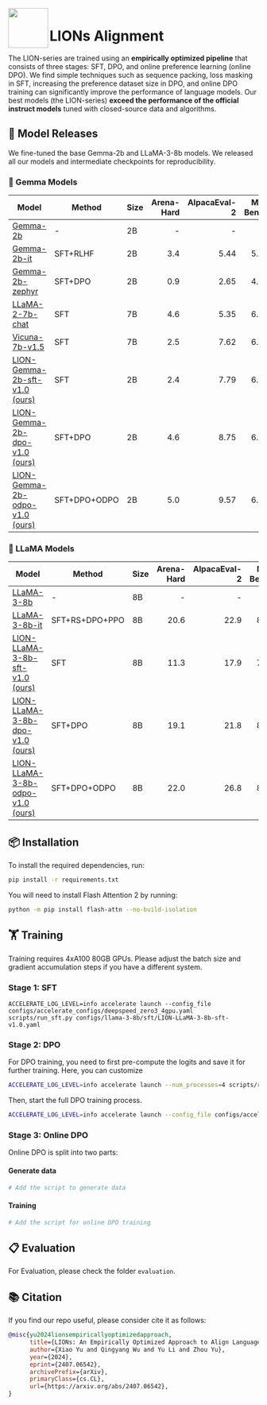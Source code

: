 <img align="left" width="80" height="80" src="https://encrypted-tbn0.gstatic.com/images?q=tbn:ANd9GcT0zHcP2vf_SQ8HgxLp9VaWBGdNaoViPcnyHQ&s">


# LIONs Alignment

The LION-series are trained using an **empirically optimized pipeline** that consists of three stages: SFT, DPO, and online preference learning (online DPO). We find simple techniques such as sequence packing, loss masking in SFT, increasing the preference dataset size in DPO, and online DPO training can significantly improve the performance of language models. Our best models (the LION-series) **exceed the performance of the official instruct models** tuned with closed-source data and algorithms.

## 🚀 Model Releases

We fine-tuned the base Gemma-2b and LLaMA-3-8b models. We released all our models and intermediate checkpoints for reproducibility.

### 💎 Gemma Models

<!---
- [LION-Gemma-2b-sft-v1.0](https://huggingface.co/Columbia-NLP/LION-Gemma-2b-sft-v1.0)
- [LION-Gemma-2b-dpo-v1.0](https://huggingface.co/Columbia-NLP/LION-Gemma-2b-dpo-v1.0)
- [LION-Gemma-2b-odpo-v1.0](https://huggingface.co/Columbia-NLP/LION-Gemma-2b-odpo-v1.0)
--->


| Model | Method | Size | Arena-Hard | AlpacaEval-2 | MT-Bench | OpenLLM |
|-------------|--------|------|------:|------:|---------:|-------:|
|[Gemma-2b](https://huggingface.co/google/gemma-2b) | - | 2B | - | - | - | 46.69 |
|[Gemma-2b-it](https://huggingface.co/google/gemma-2b-it) | SFT+RLHF | 2B | 3.4 | 5.44 | 5.63 | 42.75 |
|[Gemma-2b-zephyr](https://huggingface.co/wandb/gemma-2b-zephyr-dpo) | SFT+DPO | 2B | 0.9 | 2.65 | 4.13 | 46.92 |
|[LLaMA-2-7b-chat](https://huggingface.co/meta-llama/Llama-2-7b-chat-hf) | SFT | 7B | 4.6 | 5.35 | 6.22 | 53.16 |
|[Vicuna-7b-v1.5](https://huggingface.co/lmsys/vicuna-7b-v1.5) | SFT | 7B | 2.5 | 7.62 | 6.57 | 52.06 |
|[LION-Gemma-2b-sft-v1.0 (ours)](https://huggingface.co/Columbia-NLP/LION-Gemma-2b-sft-v1.0) | SFT | 2B | 2.4 | 7.79 | 6.37 | 54.78 |
|[LION-Gemma-2b-dpo-v1.0 (ours)](https://huggingface.co/Columbia-NLP/LION-Gemma-2b-dpo-v1.0) | SFT+DPO | 2B | 4.6 | 8.75 | 6.58 | 55.35 |
|[LION-Gemma-2b-odpo-v1.0 (ours)](https://huggingface.co/Columbia-NLP/LION-Gemma-2b-odpo-v1.0) | SFT+DPO+ODPO | 2B | 5.0 | 9.57 | 6.75 | 55.98 |

### 🦙 LLaMA Models

<!---
- [LION-LLaMA-3-8b-sft-v1.0](https://huggingface.co/Columbia-NLP/LION-LLaMA-3-8b-sft-v1.0)
- [LION-LLaMA-3-8b-dpo-v1.0](https://huggingface.co/Columbia-NLP/LION-LLaMA-3-8b-dpo-v1.0)
- [LION-LLaMA-3-8b-odpo-v1.0](https://huggingface.co/Columbia-NLP/LION-LLaMA-3-8b-odpo-v1.0)
--->

| Model | Method | Size | Arena-Hard | AlpacaEval-2 | MT-Bench | OpenLLM |
|-------------|--------|------|------:|------:|---------:|-------:|
|[LLaMA-3-8b](https://huggingface.co/meta-llama/Meta-Llama-3-8B) | - | 8B | - | - | - | 63.05 |
|[LLaMA-3-8b-it](https://huggingface.co/meta-llama/Meta-Llama-3-8B-Instruct) | SFT+RS+DPO+PPO | 8B | 20.6 | 22.9 | 8.00 | 68.28 |
|[LION-LLaMA-3-8b-sft-v1.0 (ours)](https://huggingface.co/Columbia-NLP/LION-LLaMA-3-8b-sft-v1.0) | SFT | 8B | 11.3 | 17.9 | 7.58 | 68.71 |
|[LION-LLaMA-3-8b-dpo-v1.0 (ours)](https://huggingface.co/Columbia-NLP/LION-LLaMA-3-8b-dpo-v1.0) | SFT+DPO | 8B | 19.1 | 21.8 | 8.12 | 71.28 |
|[LION-LLaMA-3-8b-odpo-v1.0 (ours)](https://huggingface.co/Columbia-NLP/LION-LLaMA-3-8b-odpo-v1.0) | SFT+DPO+ODPO | 8B | 22.0 | 26.8 | 8.19 | 71.41 |


## 📦 Installation

To install the required dependencies, run:

```sh
pip install -r requirements.txt
```

You will need to install Flash Attention 2 by running:

```sh
python -m pip install flash-attn --no-build-isolation
```

## 🏋️ Training

Training requires 4xA100 80GB GPUs. Please adjust the batch size and gradient accumulation steps if you have a different system.


### Stage 1: SFT

```
ACCELERATE_LOG_LEVEL=info accelerate launch --config_file configs/accelerate_configs/deepspeed_zero3_4gpu.yaml scripts/run_sft.py configs/llama-3-8b/sft/LION-LLaMA-3-8b-sft-v1.0.yaml
```

### Stage 2: DPO

For DPO training, you need to first pre-compute the logits and save it for further training. Here, you can customize 
```sh
ACCELERATE_LOG_LEVEL=info accelerate launch --num_processes=4 scripts/run_dpo_precompute.py configs/llama-3-8b/dpo/LION-LLaMA-3-8b-dpo-v1.0.yaml
```

Then, start the full DPO training process.
```sh
ACCELERATE_LOG_LEVEL=info accelerate launch --config_file configs/accelerate_configs/deepspeed_zero3_4gpu.yaml scripts/run_dpo.py configs/llama-3-8b/dpo/LION-LLaMA-3-8b-dpo-v1.0.yaml
```

### Stage 3: Online DPO

Online DPO is split into two parts:

#### Generate data
```sh
# Add the script to generate data
```

#### Training
```sh
# Add the script for online DPO training
```

## 📋 Evaluation

For Evaluation, please check the folder `evaluation`.

## 📚  Citation

If you find our repo useful, please consider cite it as follows:
```bibtex
@misc{yu2024lionsempiricallyoptimizedapproach,
      title={LIONs: An Empirically Optimized Approach to Align Language Models}, 
      author={Xiao Yu and Qingyang Wu and Yu Li and Zhou Yu},
      year={2024},
      eprint={2407.06542},
      archivePrefix={arXiv},
      primaryClass={cs.CL},
      url={https://arxiv.org/abs/2407.06542}, 
}
```



